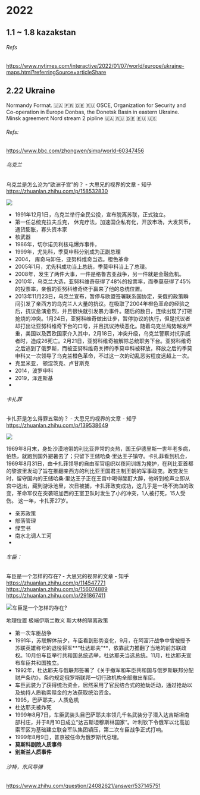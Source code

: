 # 2022 
## 1.1 ~ 1.8 kazakstan

###### Refs
https://www.nytimes.com/interactive/2022/01/07/world/europe/ukraine-maps.html?referringSource=articleShare

## 2.22 Ukraine

Normandy Format. 🇺🇦 🇫🇷 🇩🇪 🇷🇺
OSCE, Organization for Security and Co-operation in Europe
Donbas, the Donetsk Basin in eastern Ukraine.
Minsk agreement 
Nord stream 2 pipline  🇺🇦 🇷🇺 🇩🇪 🇪🇺 🇺🇸

###### Refs:

https://www.bbc.com/zhongwen/simp/world-60347456

###### 乌克兰

乌克兰是怎么沦为“欧洲子宫”的？ - 大思兄的视界的文章 - 知乎 https://zhuanlan.zhihu.com/p/158532830

![](https://pica.zhimg.com/80/v2-b28e464a3f29c5ca464bdfbfa2dbb072_1440w.jpg?source=3af55fa1)

- 1991年12月1日，乌克兰举行全民公投，宣布脱离苏联，正式独立。
- 第一任总统克拉夫丘克， 休克疗法，加速国企私有化，开放市场，大发货币，通货膨胀，寡头资本家
- 核武器
- 1986年，切尔诺贝利核电爆炸事件，
- 1999年，尤先科，季莫申科分别成为正副总理
- 2004， 库奇马卸任，亚努科维奇当选。橙色革命
- 2005年1月，尤先科成功当上总统，季莫申科当上了总理。
- 2008年，发生了两件大事，一件是格鲁吉亚战争，另一件就是金融危机。
- 2010年，乌克兰大选，亚努科维奇获得了48%的投票率，而季莫获得了45%的投票率，亲俄的亚努科维奇终于赢来了他的总统位置。
- 2013年11月23日，乌克兰宣布，暂停与欧盟签署联系国协定，亲俄的政策瞬间引发了亲西方的乌克兰人大量的抗议。在吸取了2004年橙色革命的经验之后，抗议愈演愈烈，并且很快就引发暴力事件。随后的数日，连续出现了打砸抢烧的冲突。1月24日，亚努科维奇做出让步，暂停协议的执行，但是抗议者却打出让亚努科维奇下台的口号，并且抗议持续恶化。随着乌克兰局势越发严重，美国以及西欧国家介入其中，2月18日，冲突升级，乌克兰警察对抗示威者时，造成26死亡。2月21日，亚努科维奇被解除总统职务下台。亚努科维奇之后逃到了俄罗斯，而被亚努科维奇关押的季莫申科被释放，释放之后的季莫申科又一次领导了乌克兰橙色革命，不过这一次的动乱恶劣程度远超上一次。
- 克里米亚， 顿涅茨克、卢甘斯克
- 2014，波罗申科
- 2019，泽连斯基
- 

###### 卡扎菲

卡扎菲是怎么得罪五常的？ - 大思兄的视界的文章 - 知乎 https://zhuanlan.zhihu.com/p/139538649

![](https://pic3.zhimg.com/80/v2-0f3e92ac1570626a65bc611f89df934e_1440w.jpg)

1969年8月末，身处沙漠地带的利比亚异常的炎热，国王伊德里斯一世年老多病，怕热，就跑到国外避暑去了；只留下王储哈桑·里达王子镇守。卡扎菲看到机会，1969年8月31日，由卡扎菲领导的自由军官组织以夜间训练为掩护，在利比亚首都的黎波里发动了旨在推翻亲西方的利比亚王国君主制王朝的军事政变。政变发生时，留守国内的王储哈桑·里达王子正在王宫中喝得酩酊大醉，他听到枪声立即从宫中逃出，藏到游泳池里，次日被捕，卡扎菲政变成功，这几乎是一场不流血的政变，革命军仅在突袭班加西的王室卫队时发生了小的冲突，1人被打死，15人受伤。
这一年，卡扎菲27岁。

- 亲苏政策
- 部落管理
- 绿宝书
- 南水北调人工河
- 



###### 车臣：
车臣是一个怎样的存在? - 大思兄的视界的文章 - 知乎 https://zhuanlan.zhihu.com/p/114547771
https://zhuanlan.zhihu.com/p/156074889
https://zhuanlan.zhihu.com/p/291867411

![车臣是一个怎样的存在?](https://pic1.zhimg.com/v2-ac6afb3ba7272cc4a5ac5bcbaf7e13cf_720w.jpg?source=3af55fa1)

地理位置
极端伊斯兰教义
斯大林的隔离政策

- 第一次车臣战争
- 1991年，苏联解体前夕，车臣看到形势变化，9月，在阿富汗战争中曾被授予苏联英雄称号的退役将军**“杜达耶夫”**，依靠武力推翻了当地的前苏联政权。10月份车臣举行共和国总统选举，杜达耶夫当选总统。11月，杜达耶夫宣布车臣共和国独立。
- 1992年，杜达耶夫与俄联邦签署了《关于撤军和车臣共和国与俄罗斯联邦分配财产条约》，条约规定俄罗斯联邦一切行政机构全部撤出车臣。
- 车臣武装为了获得统治资金，居然采用了官民结合式的抢劫活动，通过抢劫以及劫持人质勒索赎金的方法获取统治资金。
- 1995，巴萨耶夫，人质危机
- 杜达耶夫被炸死
- 1999年8月7日，车臣武装头目巴萨耶夫率领几千名武装分子潜入达吉斯坦南部村庄，并于8月10日成立“达吉斯坦穆斯林国家”。叶利钦下令俄军以北高加索军区为基础建立联合军队集团镇压，第二次车臣战争正式打响。
- 1999年8月9日，普京被任命为俄罗斯代总理。
- **莫斯科剧院人质事件**
- **别斯兰人质事件**


###### 沙特，东风导弹
https://www.zhihu.com/question/24082621/answer/537145751



